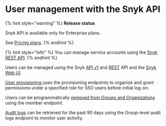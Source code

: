 # User management with the Snyk API

{% hint style="warning" %}
**Release status**&#x20;

Snyk API is available only for Enterprise plans.

See [Pricing plans](https://snyk.io/plans).
{% endhint %}

{% hint style="info" %}
You can manage service accounts using the [Snyk REST API](https://apidocs.snyk.io/?version=2024-01-04#tag--ServiceAccounts).
{% endhint %}

Users can be managed using the Snyk [API v1](https://snyk.docs.apiary.io) and [REST](https://apidocs.snyk.io/?version=2024-01-04#overview) API and the [Snyk Web UI](../../../snyk-admin/user-roles/user-role-management.md).

[User provisioning ](provision-users-to-orgs-using-the-snyk-api-v1.md)uses the provisioning endpoints to organize and grant permissions under a specified role for SSO users before initial log-on.

Users can be programmatically [removed from Groups and Organizations](remove-members-from-groups-and-orgs-using-the-snyk-rest-and-v1-api.md) using the member endpoint.

[Audit logs](retrieve-audit-logs-of-user-initiated-activity-by-api-for-an-org-or-group.md) can be retrieved for the past 90 days using the Group-level audit logs endpoint to monitor user activity.
